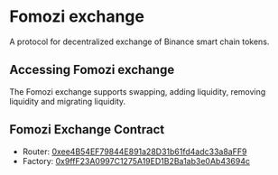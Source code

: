# Fomozi exchange
A protocol for decentralized exchange of Binance smart chain tokens.

## Accessing Fomozi exchange

The Fomozi exchange supports swapping, adding liquidity, removing liquidity and migrating liquidity.

## Fomozi Exchange Contract
 
- Router: [0xee4B54EF79844E891a28D31b61fd4adc33a8aFF9](https://bscscan.com/address/0xee4B54EF79844E891a28D31b61fd4adc33a8aFF9)
- Factory: [0x9ffF23A0997C1275A19ED1B2Ba1ab3e0Ab43694c](https://bscscan.com/address/0x9fff23a0997c1275a19ed1b2ba1ab3e0ab43694c)
